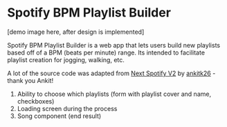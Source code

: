 # Spotify BPM Playlist Builder

[demo image here, after design is implemented]

Spotify BPM Playlist Builder is a web app that lets users build new playlists based off of a BPM (beats per minute) range. Its intended to facilitate playlist creation for jogging, walking, etc. 

A lot of the source code was adapted from [Next Spotify V2](https://github.com/ankitk26/Next-Spotify-v2) by [ankitk26](https://github.com/ankitk26) - thank you Ankit!



1. Ability to choose which playlists (form with playlist cover and name, checkboxes)
2. Loading screen during the process
3. Song component (end result) 